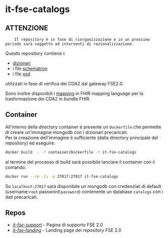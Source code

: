# it-fse-catalogs

## ATTENZIONE

        Il repository è in fase di riorganizzazione e in un prossimo periodo sarà soggetto ad interventi di razionalizzazione.

Questo repository contiene i:

* [dizionari](terminology/)
* i file [schematron](schematron/)
* i file [xsd](schema/) 

utilizzati in fase di verifica dei CDA2 dal gateway FSE2.0.

Sono inoltre disponibili i [mapping](mapping/) in FHIR mapping language per la trasformazione dei CDA2 in bundle FHIR.

## Container

All'interno della directory container è presente un `Dockerfile` che permette di creare un'immagine mongodb con i dizionari precaricati.  
Per la creazione dell'immagine è sufficiente (dalla directory principale del repository) ed eseguire:
```bash
docker build  . -f container/Dockerfile -t it-fse-catalogs
```

al termine del processo di build sarà possibile lanciare il container con il comando:

```bash
docker run --rm -ti -p 27017:27017 it-fse-catalogs
```

Su `localhost:27017` sarà disponibile un mongodb con credenziali di default (username:`root` password:`password`) contenente un database `catalogs` con i dati precaricati.

## Repos
- [*it-fse-support*](https://github.com/ministero-salute/it-fse-support) - Pagina di supporto FSE 2.0
- [*it-fse-landing*](https://github.com/ministero-salute/it-fse-landing) - Landing page dei repository FSE 2.0

